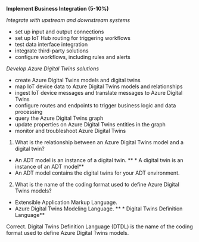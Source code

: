 **Implement Business Integration (5-10%)**

*Integrate with upstream and downstream systems*

* set up input and output connections
* set up IoT Hub routing for triggering workflows
* test data interface integration
* integrate third-party solutions
* configure workflows, including rules and alerts

*Develop Azure Digital Twins solutions*
* create Azure Digital Twins models and digital twins
* map IoT device data to Azure Digital Twins models and relationships
* ingest IoT device messages and translate messages to Azure Digital Twins
* configure routes and endpoints to trigger business logic and data processing
* query the Azure Digital Twins graph
* update properties on Azure Digital Twins entities in the graph
* monitor and troubleshoot Azure Digital Twins

1. What is the relationship between an Azure Digital Twins model and a digital twin? 
* An ADT model is an instance of a digital twin. 
** * A digital twin is an instance of an ADT model**
* An ADT model contains the digital twins for your ADT environment. 

2. What is the name of the coding format used to define Azure Digital Twins models? 
* Extensible Application Markup Language. 
* Azure Digital Twins Modeling Language. 
** * Digital Twins Definition Language**

Correct. Digital Twins Definition Language (DTDL) is the name of the coding format used to define Azure Digital Twins models.
